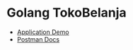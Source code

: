 # Golang TokoBelanja

-   [Application Demo](https://hacktiv8-tokobelanja.herokuapp.com/)
-   [Postman Docs](https://documenter.getpostman.com/view/10131591/UVeFNn1T)
